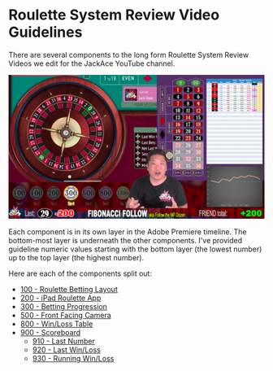 # Roulette System Review Video Guidelines

There are several components to the long form Roulette System Review Videos we edit for the JackAce YouTube channel.

![Full Video Layout](img/Video-Layout-1920x1080.png)

Each component is in its own layer in the Adobe Premiere timeline. The bottom-most layer is underneath the other components. I've provided guideline numeric values starting with the bottom layer (the lowest number) up to the top layer (the highest number).

Here are each of the components split out:

* [100 - Roulette Betting Layout](100-Roulette-Betting-Layout.md)
* [200 - iPad Roulette App](200-iPad-Roulette-App)
* [300 - Betting Progression](300-Betting-Progression)
* [500 - Front Facing Camera](500-Front-Facing-Cam)
* [800 - Win/Loss Table](800-Win-Loss-Table)
* [900 - Scoreboard](900-Scoreboard)
	* [910 - Last Number](910-Last-Spin)
	* [920 - Last Win/Loss](920-Last-Win-Loss)
	* [930 - Running Win/Loss](930-Running-Win-Loss)
